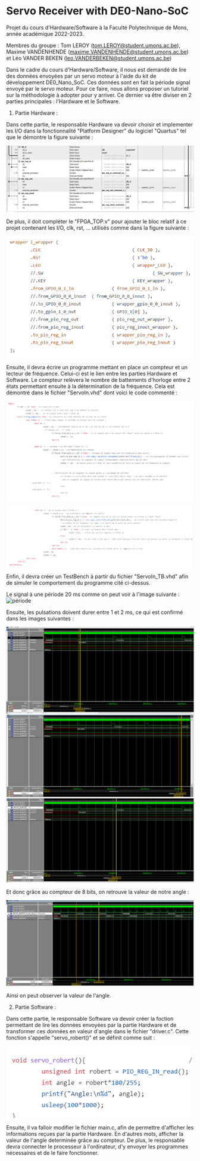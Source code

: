 # Servo Receiver with DE0-Nano-SoC
Projet du cours d'Hardware/Software à la Faculté Polytechnique de Mons, année académique 2022-2023. 

Membres du groupe : Tom LEROY (tom.LEROY@student.umons.ac.be), Maxime VANDENHENDE (maxime.VANDENHENDE@student.umons.ac.be) et Léo VANDER BEKEN (leo.VANDERBEKEN@student.umons.ac.be)

Dans le cadre du cours d'Hardware/Software, il nous est demandé de lire des données envoyées par un servo moteur à l'aide du kit de développement DE0_Nano_SoC. Ces données sont en fait la période signal envoyé par le servo moteur. Pour ce faire, nous allons proposer un tutoriel sur la méthodologie à adopter pour y arriver. 
Ce dernier va être diviser en 2 parties principales : l'Hardware et le Software. 

1) Partie Hardware :

Dans cette partie, le responsable Hardware va devoir choisir et implementer les I/O dans la fonctionnalité "Platform Designer" du logiciel "Quartus" tel que le démontre la figure suivante :

![Platform_Designer](Platform_Designer_System_Content.PNG)



De plus, il doit compléter le "FPGA_TOP.v" pour ajouter le bloc relatif à ce projet contenant les I/O, clk, rst, ... utilisés comme dans la figure suivante :

![FPGA_TOP](modif_FPGA_TOP.png)

Ensuite, il devra écrire un programme mettant en place un compteur et un lecteur de fréquence. Celui-ci est le lien entre les parties Hardware et Software. Le compteur relèvera le nombre de battements d'horloge entre 2 états permettant ensuite à la détermination de la fréquence. Cela est démontré dans le fichier "ServoIn.vhd" dont voici le code commenté :  

![Driver1](driver1.png)

![Driver2](driver2.png)



Enfin, il devra créer un TestBench à partir du fichier "ServoIn_TB.vhd" afin de simuler le comportement du programme cité ci-dessus.

Le signal à une période 20 ms comme on peut voir à l'image suivante : 
![période](rtlview_période20ms.png)

Ensuite, les pulsations doivent durer entre 1 et 2 ms, ce qui est confirmé dans les images suivantes : 

![1ms](RTL_Simu_sPulsefromGPIO_1ms.PNG)
![1,5ms](RTL_Simu_sPulsefromGPIO_15ms.PNG)
![2ms](RTL_Simu_sPulsefromGPIO_2ms.PNG)

Et donc grâce au compteur de 8 bits, on retrouve la valeur de notre angle : 

![angle](RTL_Simu_Longueur_signal_Data_to_pin_reg_1_angle.PNG)

Ainsi on peut observer la valeur de l'angle. 



2) Partie Software : 

Dans cette partie, le responsable Software va devoir créer la foction permettant de lire les données envoyées par la partie Hardware et de transformer ces données en valeur d'angle dans le fichier "driver.c". Cette fonction s'appelle "servo_robert()" et se définit comme suit : 

![fonction](servo_robert.png)

Ensuite, il va falloir modifier le fichier main.c, afin de permettre d'afficher les informations reçues par la partie Hardware. En d'autres mots, afficher la valeur de l'angle determinée grâce au compteur. De plus, le responsable devra connecter le processeur à l'ordinateur, d'y envoyer les programmes nécessaires et de le faire fonctionner. 









 
